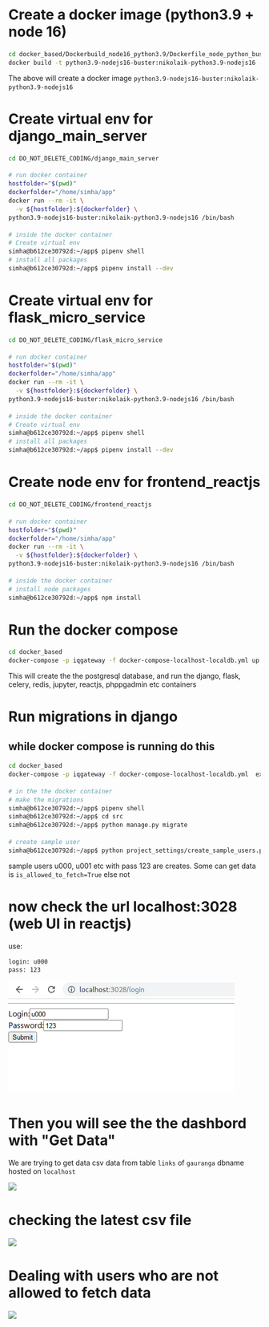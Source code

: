 # Create a docker image (python3.9 + node 16)

```bash
cd docker_based/Dockerbuild_node16_python3.9/Dockerfile_node_python_buster
docker build -t python3.9-nodejs16-buster:nikolaik-python3.9-nodejs16 --file Dockerfile_node_python_buster .
```

The above will create a docker image `python3.9-nodejs16-buster:nikolaik-python3.9-nodejs16`

# Create virtual env for django_main_server

```bash
cd DO_NOT_DELETE_CODING/django_main_server

# run docker container
hostfolder="$(pwd)"
dockerfolder="/home/simha/app"
docker run --rm -it \
  -v ${hostfolder}:${dockerfolder} \
python3.9-nodejs16-buster:nikolaik-python3.9-nodejs16 /bin/bash

# inside the docker container
# Create virtual env
simha@b612ce30792d:~/app$ pipenv shell
# install all packages
simha@b612ce30792d:~/app$ pipenv install --dev
```

# Create virtual env for flask_micro_service

```bash
cd DO_NOT_DELETE_CODING/flask_micro_service

# run docker container
hostfolder="$(pwd)"
dockerfolder="/home/simha/app"
docker run --rm -it \
  -v ${hostfolder}:${dockerfolder} \
python3.9-nodejs16-buster:nikolaik-python3.9-nodejs16 /bin/bash

# inside the docker container
# Create virtual env
simha@b612ce30792d:~/app$ pipenv shell
# install all packages
simha@b612ce30792d:~/app$ pipenv install --dev
```

# Create node env for frontend_reactjs

```bash
cd DO_NOT_DELETE_CODING/frontend_reactjs

# run docker container
hostfolder="$(pwd)"
dockerfolder="/home/simha/app"
docker run --rm -it \
  -v ${hostfolder}:${dockerfolder} \
python3.9-nodejs16-buster:nikolaik-python3.9-nodejs16 /bin/bash

# inside the docker container
# install node packages
simha@b612ce30792d:~/app$ npm install
```

# Run the docker compose

```bash
cd docker_based
docker-compose -p iqgateway -f docker-compose-localhost-localdb.yml up --build --force-recreate --remove-orphans
```

This will create the the postgresql database, and run the django, flask, celery, redis, jupyter, reactjs, phppgadmin etc containers

# Run migrations in django

## while docker compose is running do this

```bash
cd docker_based
docker-compose -p iqgateway -f docker-compose-localhost-localdb.yml  exec webapp /bin/bash

# in the the docker container
# make the migrations
simha@b612ce30792d:~/app$ pipenv shell
simha@b612ce30792d:~/app$ cd src
simha@b612ce30792d:~/app$ python manage.py migrate

# create sample user
simha@b612ce30792d:~/app$ python project_settings/create_sample_users.py
```

sample users u000, u001 etc with pass 123 are creates. Some can get data is `is_allowed_to_fetch=True` else not

# now check the url localhost:3028 (web UI in reactjs)

use:

```
login: u000
pass: 123
```

![](./README/2021-08-22_09-16.png)

# Then you will see the the dashbord with "Get Data"

We are trying to get data csv data from table `links` of `gauranga` dbname hosted on `localhost`

![](https://i.imgur.com/OjrgwMb.png)

# checking the latest csv file

![](https://i.imgur.com/fghxpKl.png)

# Dealing with users who are not allowed to fetch data

![](https://i.imgur.com/1nb2diN.png)
